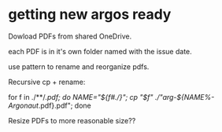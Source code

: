 # getting new argos ready

Dowload PDFs from shared OneDrive.

each PDF is in it's own folder named with the issue date.

use pattern to rename and reorganize pdfs.

Recursive cp + rename:

for f in ./**/*.pdf; do NAME="${f#./}"; cp "$f" ./"arg-${NAME%-Argonaut*.pdf}.pdf"; done

Resize PDFs to more reasonable size??

